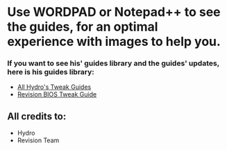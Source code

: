 # Use WORDPAD or Notepad++ to see the guides, for an optimal experience with images to help you.
 ### If you want to see his' guides library and the guides' updates, here is his guides library: 

- [All Hydro's Tweak Guides](https://drive.google.com/drive/folders/10K3ptMD8h2Bd_NELYGQcvqGCreEb12m6)
- [Revision BIOS Tweak Guide](https://bit.ly/37wvMwv)

## All credits to:

- Hydro
- Revision Team
